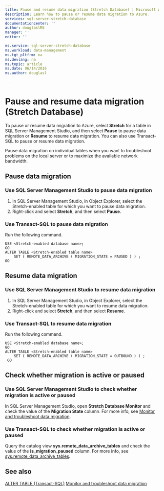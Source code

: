 ```yaml
---
title: Pause and resume data migration (Stretch Database) | Microsoft Azure
description: Learn how to pause or resume data migration to Azure.
services: sql-server-stretch-database
documentationcenter: ''
author: douglaslMS
manager: ''
editor: ''

ms.service: sql-server-stretch-database
ms.workload: data-management
ms.tgt_pltfrm: na
ms.devlang: na
ms.topic: article
ms.date: 06/14/2016
ms.author: douglasl

---
```

# Pause and resume data migration (Stretch Database)
To pause or resume data migration to Azure, select **Stretch** for a table in SQL Server Management Studio, and then select **Pause** to pause data migration or **Resume** to resume data migration. You can also use Transact\-SQL to pause or resume data migration.

Pause data migration on individual tables when you want to troubleshoot problems on the local server or to maximize the available network bandwidth.

## Pause data migration
### Use SQL Server Management Studio to pause data migration
1. In SQL Server Management Studio, in Object Explorer, select the Stretch\-enabled table for which you want to pause data migration.
2. Right\-click and select **Stretch**, and then select **Pause**.

### Use Transact\-SQL to pause data migration
Run the following command.

```tsql
USE <Stretch-enabled database name>;
GO
ALTER TABLE <Stretch-enabled table name>  
    SET ( REMOTE_DATA_ARCHIVE ( MIGRATION_STATE = PAUSED ) ) ;  
GO
```

## Resume data migration
### Use SQL Server Management Studio to resume data migration
1. In SQL Server Management Studio, in Object Explorer, select the Stretch\-enabled table for which you want to resume data migration.
2. Right\-click and select **Stretch**, and then select **Resume**.

### Use Transact\-SQL to resume data migration
Run the following command.

```tsql
USE <Stretch-enabled database name>;
GO
ALTER TABLE <Stretch-enabled table name>   
    SET ( REMOTE_DATA_ARCHIVE ( MIGRATION_STATE = OUTBOUND ) ) ;  
 GO
```

## Check whether migration is active or paused
### Use SQL Server Management Studio to check whether migration is active or paused
In SQL Server Management Studio, open **Stretch Database Monitor** and check the value of the **Migration State** column. For more info, see [Monitor and troubleshoot data migration](sql-server-stretch-database-monitor.md).

### Use Transact-SQL to check whether migration is active or paused
Query the catalog view **sys.remote_data_archive_tables** and check the value of the **is_migration_paused** column. For more info, see [sys.remote_data_archive_tables](https://msdn.microsoft.com/library/dn935003.aspx).

## See also
[ALTER TABLE (Transact-SQL)](https://msdn.microsoft.com/library/ms190273.aspx)
[Monitor and troubleshoot data migration](sql-server-stretch-database-monitor.md)

